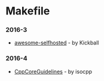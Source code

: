 # Makefile


### 2016-3
- [awesome-selfhosted](https://github.com/Kickball/awesome-selfhosted) - by Kickball

### 2016-4
- [CppCoreGuidelines](https://github.com/isocpp/CppCoreGuidelines) - by isocpp

